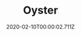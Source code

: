 ---
templateKey: blog-post
title: Oyster
type: Fish
description: Constantly filters water to find food. In the process, it removes dangerous toxins from the environment.
featuredpost: false
date: 2020-02-10T00:00:02.711Z
featuredimage: /img/Oyster.png
sellPrice: 40
tags: 
  - forageable
  -  Crab Pot Bundle
---